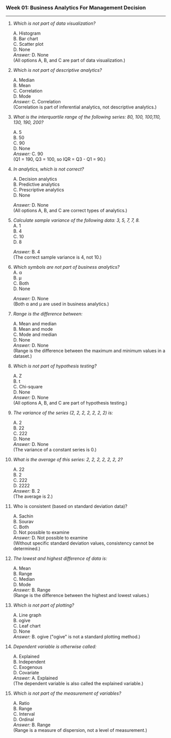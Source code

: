 ### Week 01: Business Analytics For Management Decision

---

1. *Which is not part of data visualization?*  

   A. Histogram  
   B. Bar chart  
   C. Scatter plot  
   D. None  
   *Answer:* D. None  
   (All options A, B, and C are part of data visualization.)

2. *Which is not part of descriptive analytics?*  

   A. Median  
   B. Mean  
   C. Correlation  
   D. Mode  
   *Answer:* C. Correlation  
   (Correlation is part of inferential analytics, not descriptive analytics.)

3. *What is the interquartile range of the following series: 80, 100, 100,110, 130, 190, 200?*
   
   A. 5  
   B. 50  
   C. 90  
   D. None  
   *Answer:*  C. 90   
   (Q1 = 190, Q3 = 100, so IQR = Q3 - Q1 = 90.)

4. *In analytics, which is not correct?*  

   A. Decision analytics  
   B. Predictive analytics  
   C. Prescriptive analytics  
   D. None  

   *Answer:* D. None  
   (All options A, B, and C are correct types of analytics.)

5. *Calculate sample variance of the following data: 3, 5, 7, 7, 8.*  
   A. 1  
   B. 4  
   C. 10  
   D. 8  

   *Answer:* B. 4  
   (The correct sample variance is 4, not 10.)

6. *Which symbols are not part of business analytics?*  
   A. α  
   B. μ  
   C. Both  
   D. None  

   *Answer:* D. None  
   (Both α and μ are used in business analytics.)

7. *Range is the difference between:*  

   A. Mean and median  
   B. Mean and mode  
   C. Mode and median  
   D. None  
   *Answer:* D. None  
   (Range is the difference between the maximum and minimum values in a dataset.)

8. *Which is not part of hypothesis testing?*  

   A. Z  
   B. t  
   C. Chi-square  
   D. None  
   *Answer:* D. None  
   (All options A, B, and C are part of hypothesis testing.)

9. *The variance of the series (2, 2, 2, 2, 2, 2, 2) is:*  

   A. 2  
   B. 22  
   C. 222  
   D. None  
   *Answer:* D. None  
   (The variance of a constant series is 0.)

10. *What is the average of this series: 2, 2, 2, 2, 2, 2, 2?*  

     A. 22  
    B. 2  
    C. 222  
    D. 2222  
    *Answer:* B. 2  
    (The average is 2.)

11. Who is consistent (based on standard deviation data)? 

    A. Sachin  
    B. Sourav  
    C. Both  
    D. Not possible to examine  
    *Answer:* D. Not possible to examine  
    (Without specific standard deviation values, consistency cannot be determined.)

12. *The lowest and highest difference of data is:*  

    A. Mean  
    B. Range  
    C. Median  
    D. Mode  
    *Answer:* B. Range  
    (Range is the difference between the highest and lowest values.)

13. *Which is not part of plotting?*  

    A. Line graph  
    B. ogive  
    C. Leaf chart  
    D. None  
    *Answer:* B. ogive 
    ("ogive" is not a standard plotting method.)

14. *Dependent variable is otherwise called:*
    
    A. Explained  
    B. Independent  
    C. Exogenous  
    D. Covariate  
    *Answer:* A. Explained  
    (The dependent variable is also called the explained variable.)

15. *Which is not part of the measurement of variables?*
    
    A. Ratio  
    B. Range  
    C. Interval  
    D. Ordinal  
    *Answer:* B. Range  
    (Range is a measure of dispersion, not a level of measurement.)


